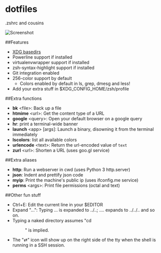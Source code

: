 dotfiles
========

.zshrc and cousins

![Screenshot](https://mediacru.sh/2g86pkZOOhR_.png "Screenshot of zsh with the .zshrc")


##Features

* [XDG basedirs](http://standards.freedesktop.org/basedir-spec/basedir-spec-latest.html)
* Powerline support if installed
* virtualenvwrapper support if installed
* zsh-syntax-highlight support if installed 
* Git integration enabled
* 256-color support by default
  * Colors enabled by default in ls, grep, dmesg and less!
* Add your extra stuff in $XDG_CONFIG_HOME/zsh/profile

##Extra functions

* **bk** \<file\>: Back up a file
* **htmime** \<url\>: Get the content type of a URL
* **google** \<query\>: Open your default browser on a google query
* **hr**: print a terminal-wide banner
* **launch** \<app\> [args]: Launch a binary, disowning it from the terminal immediately
* **lscolors**: list all available colors
* **urlencode** \<text\>: Return the url-encoded value of `text`
* **zurl** \<url\>: Shorten a URL (uses goo.gl service)


##Extra aliases

* **http**: Run a webserver in cwd (uses Python 3 http.server)
* **json**: Indent and prettify json code
* **myip**: Print the machine's public ip (uses ifconfig.me service)
* **perms** \<args\>: Print file permissions (octal and text)


##Other fun stuff

* Ctrl+E: Edit the current line in your $EDITOR
* Expand "...": Typing ... is expanded to ../..; .... expands to ../../.. and so on.
* Typing a naked directory assumes "cd <dir>" is implied.
* The "⇄" icon will show up on the right side of the tty when the shell is running in a SSH session.
